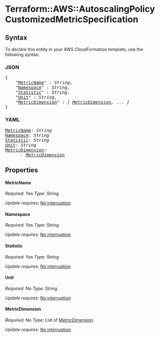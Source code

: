 # Terraform::AWS::AutoscalingPolicy CustomizedMetricSpecification

## Syntax

To declare this entity in your AWS CloudFormation template, use the following syntax:

### JSON

<pre>
{
    "<a href="#metricname" title="MetricName">MetricName</a>" : <i>String</i>,
    "<a href="#namespace" title="Namespace">Namespace</a>" : <i>String</i>,
    "<a href="#statistic" title="Statistic">Statistic</a>" : <i>String</i>,
    "<a href="#unit" title="Unit">Unit</a>" : <i>String</i>,
    "<a href="#metricdimension" title="MetricDimension">MetricDimension</a>" : <i>[ <a href="customizedmetricspecification-metricdimension.md">MetricDimension</a>, ... ]</i>
}
</pre>

### YAML

<pre>
<a href="#metricname" title="MetricName">MetricName</a>: <i>String</i>
<a href="#namespace" title="Namespace">Namespace</a>: <i>String</i>
<a href="#statistic" title="Statistic">Statistic</a>: <i>String</i>
<a href="#unit" title="Unit">Unit</a>: <i>String</i>
<a href="#metricdimension" title="MetricDimension">MetricDimension</a>: <i>
      - <a href="customizedmetricspecification-metricdimension.md">MetricDimension</a></i>
</pre>

## Properties

#### MetricName

_Required_: Yes
_Type_: String

_Update requires_: [No interruption](https://docs.aws.amazon.com/AWSCloudFormation/latest/UserGuide/using-cfn-updating-stacks-update-behaviors.html#update-no-interrupt)

#### Namespace

_Required_: Yes
_Type_: String

_Update requires_: [No interruption](https://docs.aws.amazon.com/AWSCloudFormation/latest/UserGuide/using-cfn-updating-stacks-update-behaviors.html#update-no-interrupt)

#### Statistic

_Required_: Yes
_Type_: String

_Update requires_: [No interruption](https://docs.aws.amazon.com/AWSCloudFormation/latest/UserGuide/using-cfn-updating-stacks-update-behaviors.html#update-no-interrupt)

#### Unit

_Required_: No
_Type_: String

_Update requires_: [No interruption](https://docs.aws.amazon.com/AWSCloudFormation/latest/UserGuide/using-cfn-updating-stacks-update-behaviors.html#update-no-interrupt)

#### MetricDimension

_Required_: No
_Type_: List of <a href="customizedmetricspecification-metricdimension.md">MetricDimension</a>

_Update requires_: [No interruption](https://docs.aws.amazon.com/AWSCloudFormation/latest/UserGuide/using-cfn-updating-stacks-update-behaviors.html#update-no-interrupt)

